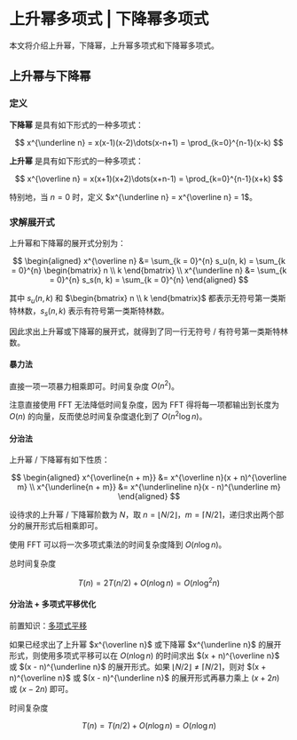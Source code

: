 # 上升幂多项式 | 下降幂多项式

本文将介绍上升幂，下降幂，上升幂多项式和下降幂多项式。

## 上升幂与下降幂

### 定义

**下降幂** 是具有如下形式的一种多项式：

$$
x^{\underline n} = x(x-1)(x-2)\dots(x-n+1) = \prod_{k=0}^{n-1}(x-k)
$$

**上升幂** 是具有如下形式的一种多项式：

$$
x^{\overline n} = x(x+1)(x+2)\dots(x+n-1) = \prod_{k=0}^{n-1}(x+k)
$$

特别地，当 $n = 0$ 时，定义 $x^{\underline n} = x^{\overline n} = 1$。

### 求解展开式

上升幂和下降幂的展开式分别为：

$$
\begin{aligned}
x^{\overline n} &= \sum_{k = 0}^{n} s_u(n, k) = \sum_{k = 0}^{n} \begin{bmatrix} n \\ k \end{bmatrix} \\
x^{\underline n} &= \sum_{k = 0}^{n} s_s(n, k) = \sum_{k = 0}^{n}
\end{aligned}
$$

其中 $s_u(n,k)$ 和 $\begin{bmatrix} n \\ k \end{bmatrix}$ 都表示无符号第一类斯特林数，$s_s(n,k)$ 表示有符号第一类斯特林数。

因此求出上升幂或下降幂的展开式，就得到了同一行无符号 / 有符号第一类斯特林数。

#### 暴力法

直接一项一项暴力相乘即可。时间复杂度 $O(n^2)$。

注意直接使用 FFT 无法降低时间复杂度，因为 FFT 得将每一项都输出到长度为 $O(n)$ 的向量，反而使总时间复杂度退化到了 $O(n^2 \log n)$。

#### 分治法

上升幂 / 下降幂有如下性质：

$$
\begin{aligned}
x^{\overline{n + m}} &= x^{\overline n}(x + n)^{\overline m} \\
x^{\underline{n + m}} &= x^{\underlineline n}(x - n)^{\underline m}
\end{aligned}
$$

设待求的上升幂 / 下降幂阶数为 $N$，取 $n = \lfloor N/2 \rfloor$，$m = \lceil N/2 \rceil$，递归求出两个部分的展开形式后相乘即可。

使用 FFT 可以将一次多项式乘法的时间复杂度降到 $O(n \log n)$。

总时间复杂度

$$
T(n) = 2T(n / 2) + O(n \log n) = O(n \log^2 n)
$$

#### 分治法 + 多项式平移优化

前置知识：[多项式平移](https://oi-wiki.org/math/poly/shift/#%E5%A4%9A%E9%A1%B9%E5%BC%8F%E5%B9%B3%E7%A7%BB)

如果已经求出了上升幂 $x^{\overline n}$ 或下降幂 $x^{\underline n}$ 的展开形式，则使用多项式平移可以在 $O(n \log n)$ 的时间求出 $(x + n)^{\overline n}$ 或 $(x - n)^{\underline n}$ 的展开形式。如果 $\lfloor N/2 \rfloor \not = \lceil N/2 \rceil$，则对 $(x + n)^{\overline n}$ 或 $(x - n)^{\underline n}$ 的展开形式再暴力乘上 $(x + 2n)$ 或 $(x - 2n)$ 即可。

时间复杂度

$$
T(n) = T(n / 2) + O(n \log n) = O(n \log n)
$$
